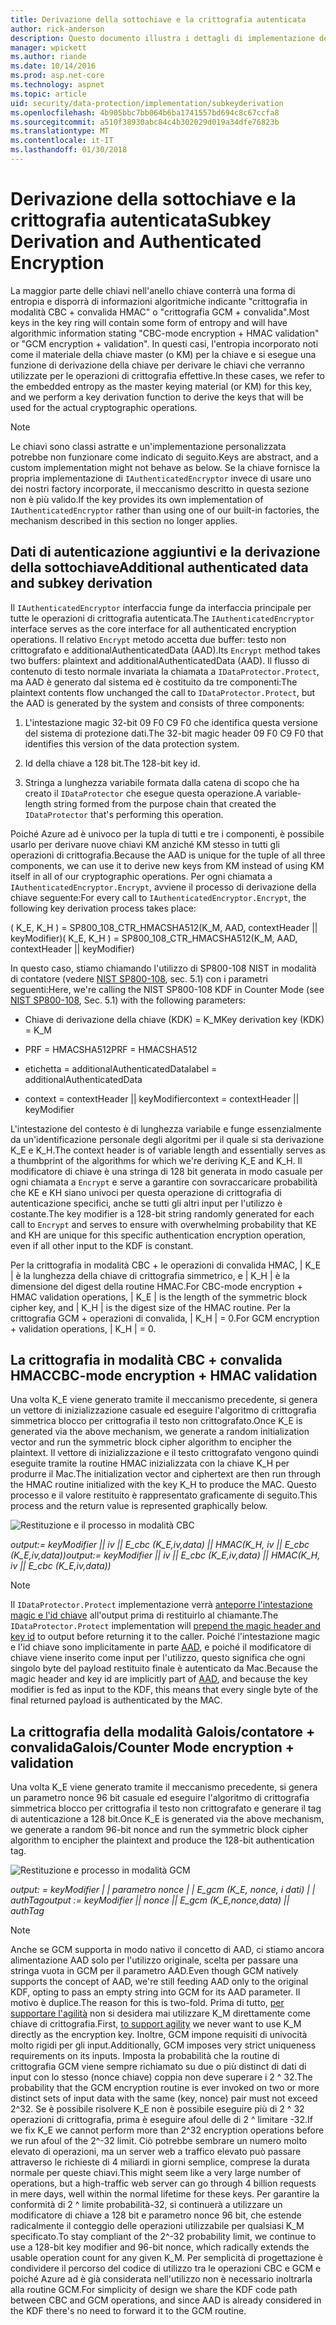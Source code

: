 ```yaml
---
title: Derivazione della sottochiave e la crittografia autenticata
author: rick-anderson
description: Questo documento illustra i dettagli di implementazione della protezione dei dati di ASP.NET Core sottochiave derivazione e autenticato di crittografia.
manager: wpickett
ms.author: riande
ms.date: 10/14/2016
ms.prod: asp.net-core
ms.technology: aspnet
ms.topic: article
uid: security/data-protection/implementation/subkeyderivation
ms.openlocfilehash: 4b905bbc7bb064b6ba1741557bd694c8c67ccfa8
ms.sourcegitcommit: a510f38930abc84c4b302029d019a34dfe76823b
ms.translationtype: MT
ms.contentlocale: it-IT
ms.lasthandoff: 01/30/2018
---
```

# <a name="subkey-derivation-and-authenticated-encryption"></a><span data-ttu-id="999f8-103">Derivazione della sottochiave e la crittografia autenticata</span><span class="sxs-lookup"><span data-stu-id="999f8-103">Subkey Derivation and Authenticated Encryption</span></span>

<a name="data-protection-implementation-subkey-derivation"></a>

<span data-ttu-id="999f8-104">La maggior parte delle chiavi nell'anello chiave conterrà una forma di entropia e disporrà di informazioni algoritmiche indicante "crittografia in modalità CBC + convalida HMAC" o "crittografia GCM + convalida".</span><span class="sxs-lookup"><span data-stu-id="999f8-104">Most keys in the key ring will contain some form of entropy and will have algorithmic information stating "CBC-mode encryption + HMAC validation" or "GCM encryption + validation".</span></span> <span data-ttu-id="999f8-105">In questi casi, l'entropia incorporato noti come il materiale della chiave master (o KM) per la chiave e si esegue una funzione di derivazione della chiave per derivare le chiavi che verranno utilizzate per le operazioni di crittografia effettive.</span><span class="sxs-lookup"><span data-stu-id="999f8-105">In these cases, we refer to the embedded entropy as the master keying material (or KM) for this key, and we perform a key derivation function to derive the keys that will be used for the actual cryptographic operations.</span></span>

> [!NOTE]
> <span data-ttu-id="999f8-106">Le chiavi sono classi astratte e un'implementazione personalizzata potrebbe non funzionare come indicato di seguito.</span><span class="sxs-lookup"><span data-stu-id="999f8-106">Keys are abstract, and a custom implementation might not behave as below.</span></span> <span data-ttu-id="999f8-107">Se la chiave fornisce la propria implementazione di `IAuthenticatedEncryptor` invece di usare uno dei nostri factory incorporate, il meccanismo descritto in questa sezione non è più valido.</span><span class="sxs-lookup"><span data-stu-id="999f8-107">If the key provides its own implementation of `IAuthenticatedEncryptor` rather than using one of our built-in factories, the mechanism described in this section no longer applies.</span></span>

<a name="data-protection-implementation-subkey-derivation-aad"></a>

## <a name="additional-authenticated-data-and-subkey-derivation"></a><span data-ttu-id="999f8-108">Dati di autenticazione aggiuntivi e la derivazione della sottochiave</span><span class="sxs-lookup"><span data-stu-id="999f8-108">Additional authenticated data and subkey derivation</span></span>

<span data-ttu-id="999f8-109">Il `IAuthenticatedEncryptor` interfaccia funge da interfaccia principale per tutte le operazioni di crittografia autenticata.</span><span class="sxs-lookup"><span data-stu-id="999f8-109">The `IAuthenticatedEncryptor` interface serves as the core interface for all authenticated encryption operations.</span></span> <span data-ttu-id="999f8-110">Il relativo `Encrypt` metodo accetta due buffer: testo non crittografato e additionalAuthenticatedData (AAD).</span><span class="sxs-lookup"><span data-stu-id="999f8-110">Its `Encrypt` method takes two buffers: plaintext and additionalAuthenticatedData (AAD).</span></span> <span data-ttu-id="999f8-111">Il flusso di contenuto di testo normale invariata la chiamata a `IDataProtector.Protect`, ma AAD è generato dal sistema ed è costituito da tre componenti:</span><span class="sxs-lookup"><span data-stu-id="999f8-111">The plaintext contents flow unchanged the call to `IDataProtector.Protect`, but the AAD is generated by the system and consists of three components:</span></span>

1. <span data-ttu-id="999f8-112">L'intestazione magic 32-bit 09 F0 C9 F0 che identifica questa versione del sistema di protezione dati.</span><span class="sxs-lookup"><span data-stu-id="999f8-112">The 32-bit magic header 09 F0 C9 F0 that identifies this version of the data protection system.</span></span>

2. <span data-ttu-id="999f8-113">Id della chiave a 128 bit.</span><span class="sxs-lookup"><span data-stu-id="999f8-113">The 128-bit key id.</span></span>

3. <span data-ttu-id="999f8-114">Stringa a lunghezza variabile formata dalla catena di scopo che ha creato il `IDataProtector` che esegue questa operazione.</span><span class="sxs-lookup"><span data-stu-id="999f8-114">A variable-length string formed from the purpose chain that created the `IDataProtector` that's performing this operation.</span></span>

<span data-ttu-id="999f8-115">Poiché Azure ad è univoco per la tupla di tutti e tre i componenti, è possibile usarlo per derivare nuove chiavi KM anziché KM stesso in tutti gli operazioni di crittografia.</span><span class="sxs-lookup"><span data-stu-id="999f8-115">Because the AAD is unique for the tuple of all three components, we can use it to derive new keys from KM instead of using KM itself in all of our cryptographic operations.</span></span> <span data-ttu-id="999f8-116">Per ogni chiamata a `IAuthenticatedEncryptor.Encrypt`, avviene il processo di derivazione della chiave seguente:</span><span class="sxs-lookup"><span data-stu-id="999f8-116">For every call to `IAuthenticatedEncryptor.Encrypt`, the following key derivation process takes place:</span></span>

<span data-ttu-id="999f8-117">( K_E, K_H ) = SP800_108_CTR_HMACSHA512(K_M, AAD, contextHeader || keyModifier)</span><span class="sxs-lookup"><span data-stu-id="999f8-117">( K_E, K_H ) = SP800_108_CTR_HMACSHA512(K_M, AAD, contextHeader || keyModifier)</span></span>

<span data-ttu-id="999f8-118">In questo caso, stiamo chiamando l'utilizzo di SP800-108 NIST in modalità di contatore (vedere [NIST SP800-108](http://nvlpubs.nist.gov/nistpubs/Legacy/SP/nistspecialpublication800-108.pdf), sec. 5.1) con i parametri seguenti:</span><span class="sxs-lookup"><span data-stu-id="999f8-118">Here, we're calling the NIST SP800-108 KDF in Counter Mode (see [NIST SP800-108](http://nvlpubs.nist.gov/nistpubs/Legacy/SP/nistspecialpublication800-108.pdf), Sec. 5.1) with the following parameters:</span></span>

* <span data-ttu-id="999f8-119">Chiave di derivazione della chiave (KDK) = K_M</span><span class="sxs-lookup"><span data-stu-id="999f8-119">Key derivation key (KDK) = K_M</span></span>

* <span data-ttu-id="999f8-120">PRF = HMACSHA512</span><span class="sxs-lookup"><span data-stu-id="999f8-120">PRF = HMACSHA512</span></span>

* <span data-ttu-id="999f8-121">etichetta = additionalAuthenticatedData</span><span class="sxs-lookup"><span data-stu-id="999f8-121">label = additionalAuthenticatedData</span></span>

* <span data-ttu-id="999f8-122">context = contextHeader || keyModifier</span><span class="sxs-lookup"><span data-stu-id="999f8-122">context = contextHeader || keyModifier</span></span>

<span data-ttu-id="999f8-123">L'intestazione del contesto è di lunghezza variabile e funge essenzialmente da un'identificazione personale degli algoritmi per il quale si sta derivazione K_E e K_H.</span><span class="sxs-lookup"><span data-stu-id="999f8-123">The context header is of variable length and essentially serves as a thumbprint of the algorithms for which we're deriving K_E and K_H.</span></span> <span data-ttu-id="999f8-124">Il modificatore di chiave è una stringa di 128 bit generata in modo casuale per ogni chiamata a `Encrypt` e serve a garantire con sovraccaricare probabilità che KE e KH siano univoci per questa operazione di crittografia di autenticazione specifici, anche se tutti gli altri input per l'utilizzo è costante.</span><span class="sxs-lookup"><span data-stu-id="999f8-124">The key modifier is a 128-bit string randomly generated for each call to `Encrypt` and serves to ensure with overwhelming probability that KE and KH are unique for this specific authentication encryption operation, even if all other input to the KDF is constant.</span></span>

<span data-ttu-id="999f8-125">Per la crittografia in modalità CBC + le operazioni di convalida HMAC, | K_E | è la lunghezza della chiave di crittografia simmetrico, e | K_H | è la dimensione del digest della routine HMAC.</span><span class="sxs-lookup"><span data-stu-id="999f8-125">For CBC-mode encryption + HMAC validation operations, | K_E | is the length of the symmetric block cipher key, and | K_H | is the digest size of the HMAC routine.</span></span> <span data-ttu-id="999f8-126">Per la crittografia GCM + operazioni di convalida, | K_H | = 0.</span><span class="sxs-lookup"><span data-stu-id="999f8-126">For GCM encryption + validation operations, | K_H | = 0.</span></span>

## <a name="cbc-mode-encryption--hmac-validation"></a><span data-ttu-id="999f8-127">La crittografia in modalità CBC + convalida HMAC</span><span class="sxs-lookup"><span data-stu-id="999f8-127">CBC-mode encryption + HMAC validation</span></span>

<span data-ttu-id="999f8-128">Una volta K_E viene generato tramite il meccanismo precedente, si genera un vettore di inizializzazione casuale ed eseguire l'algoritmo di crittografia simmetrica blocco per crittografia il testo non crittografato.</span><span class="sxs-lookup"><span data-stu-id="999f8-128">Once K_E is generated via the above mechanism, we generate a random initialization vector and run the symmetric block cipher algorithm to encipher the plaintext.</span></span> <span data-ttu-id="999f8-129">Il vettore di inizializzazione e il testo crittografato vengono quindi eseguite tramite la routine HMAC inizializzata con la chiave K_H per produrre il Mac.</span><span class="sxs-lookup"><span data-stu-id="999f8-129">The initialization vector and ciphertext are then run through the HMAC routine initialized with the key K_H to produce the MAC.</span></span> <span data-ttu-id="999f8-130">Questo processo e il valore restituito è rappresentato graficamente di seguito.</span><span class="sxs-lookup"><span data-stu-id="999f8-130">This process and the return value is represented graphically below.</span></span>

![Restituzione e il processo in modalità CBC](subkeyderivation/_static/cbcprocess.png)

<span data-ttu-id="999f8-132">*output:= keyModifier || iv || E_cbc (K_E,iv,data) || HMAC(K_H, iv || E_cbc (K_E,iv,data))*</span><span class="sxs-lookup"><span data-stu-id="999f8-132">*output:= keyModifier || iv || E_cbc (K_E,iv,data) || HMAC(K_H, iv || E_cbc (K_E,iv,data))*</span></span>

> [!NOTE]
> <span data-ttu-id="999f8-133">Il `IDataProtector.Protect` implementazione verrà [anteporre l'intestazione magic e l'id chiave](authenticated-encryption-details.md) all'output prima di restituirlo al chiamante.</span><span class="sxs-lookup"><span data-stu-id="999f8-133">The `IDataProtector.Protect` implementation will [prepend the magic header and key id](authenticated-encryption-details.md) to output before returning it to the caller.</span></span> <span data-ttu-id="999f8-134">Poiché l'intestazione magic e l'id chiave sono implicitamente in parte [AAD](xref:security/data-protection/implementation/subkeyderivation#data-protection-implementation-subkey-derivation-aad), e poiché il modificatore di chiave viene inserito come input per l'utilizzo, questo significa che ogni singolo byte del payload restituito finale è autenticato da Mac.</span><span class="sxs-lookup"><span data-stu-id="999f8-134">Because the magic header and key id are implicitly part of [AAD](xref:security/data-protection/implementation/subkeyderivation#data-protection-implementation-subkey-derivation-aad), and because the key modifier is fed as input to the KDF, this means that every single byte of the final returned payload is authenticated by the MAC.</span></span>

## <a name="galoiscounter-mode-encryption--validation"></a><span data-ttu-id="999f8-135">La crittografia della modalità Galois/contatore + convalida</span><span class="sxs-lookup"><span data-stu-id="999f8-135">Galois/Counter Mode encryption + validation</span></span>

<span data-ttu-id="999f8-136">Una volta K_E viene generato tramite il meccanismo precedente, si genera un parametro nonce 96 bit casuale ed eseguire l'algoritmo di crittografia simmetrica blocco per crittografia il testo non crittografato e generare il tag di autenticazione a 128 bit.</span><span class="sxs-lookup"><span data-stu-id="999f8-136">Once K_E is generated via the above mechanism, we generate a random 96-bit nonce and run the symmetric block cipher algorithm to encipher the plaintext and produce the 128-bit authentication tag.</span></span>

![Restituzione e processo in modalità GCM](subkeyderivation/_static/galoisprocess.png)

<span data-ttu-id="999f8-138">*output: = keyModifier | | parametro nonce | | E_gcm (K_E, nonce, i dati) | | authTag*</span><span class="sxs-lookup"><span data-stu-id="999f8-138">*output := keyModifier || nonce || E_gcm (K_E,nonce,data) || authTag*</span></span>

> [!NOTE]
> <span data-ttu-id="999f8-139">Anche se GCM supporta in modo nativo il concetto di AAD, ci stiamo ancora alimentazione AAD solo per l'utilizzo originale, scelta per passare una stringa vuota in GCM per il parametro AAD.</span><span class="sxs-lookup"><span data-stu-id="999f8-139">Even though GCM natively supports the concept of AAD, we're still feeding AAD only to the original KDF, opting to pass an empty string into GCM for its AAD parameter.</span></span> <span data-ttu-id="999f8-140">Il motivo è duplice.</span><span class="sxs-lookup"><span data-stu-id="999f8-140">The reason for this is two-fold.</span></span> <span data-ttu-id="999f8-141">Prima di tutto, [per supportare l'agilità](context-headers.md#data-protection-implementation-context-headers) non si desidera mai utilizzare K_M direttamente come chiave di crittografia.</span><span class="sxs-lookup"><span data-stu-id="999f8-141">First, [to support agility](context-headers.md#data-protection-implementation-context-headers) we never want to use K_M directly as the encryption key.</span></span> <span data-ttu-id="999f8-142">Inoltre, GCM impone requisiti di univocità molto rigidi per gli input.</span><span class="sxs-lookup"><span data-stu-id="999f8-142">Additionally, GCM imposes very strict uniqueness requirements on its inputs.</span></span> <span data-ttu-id="999f8-143">Imposta la probabilità che la routine di crittografia GCM viene sempre richiamato su due o più distinct di dati di input con lo stesso (nonce chiave) coppia non deve superare i 2 ^ 32.</span><span class="sxs-lookup"><span data-stu-id="999f8-143">The probability that the GCM encryption routine is ever invoked on two or more distinct sets of input data with the same (key, nonce) pair must not exceed 2^32.</span></span> <span data-ttu-id="999f8-144">Se è possibile risolvere K_E non è possibile eseguire più di 2 ^ 32 operazioni di crittografia, prima è eseguire afoul delle di 2 ^ limitare -32.</span><span class="sxs-lookup"><span data-stu-id="999f8-144">If we fix K_E we cannot perform more than 2^32 encryption operations before we run afoul of the 2^-32 limit.</span></span> <span data-ttu-id="999f8-145">Ciò potrebbe sembrare un numero molto elevato di operazioni, ma un server web a traffico elevato può passare attraverso le richieste di 4 miliardi in giorni semplice, comprese la durata normale per queste chiavi.</span><span class="sxs-lookup"><span data-stu-id="999f8-145">This might seem like a very large number of operations, but a high-traffic web server can go through 4 billion requests in mere days, well within the normal lifetime for these keys.</span></span> <span data-ttu-id="999f8-146">Per garantire la conformità di 2 ^ limite probabilità-32, si continuerà a utilizzare un modificatore di chiave a 128 bit e parametro nonce 96 bit, che estende radicalmente il conteggio delle operazioni utilizzabile per qualsiasi K_M specificato.</span><span class="sxs-lookup"><span data-stu-id="999f8-146">To stay compliant of the 2^-32 probability limit, we continue to use a 128-bit key modifier and 96-bit nonce, which radically extends the usable operation count for any given K_M.</span></span> <span data-ttu-id="999f8-147">Per semplicità di progettazione è condividere il percorso del codice di utilizzo tra le operazioni CBC e GCM e poiché Azure ad è già considerata nell'utilizzo non è necessario inoltrarla alla routine GCM.</span><span class="sxs-lookup"><span data-stu-id="999f8-147">For simplicity of design we share the KDF code path between CBC and GCM operations, and since AAD is already considered in the KDF there's no need to forward it to the GCM routine.</span></span>
